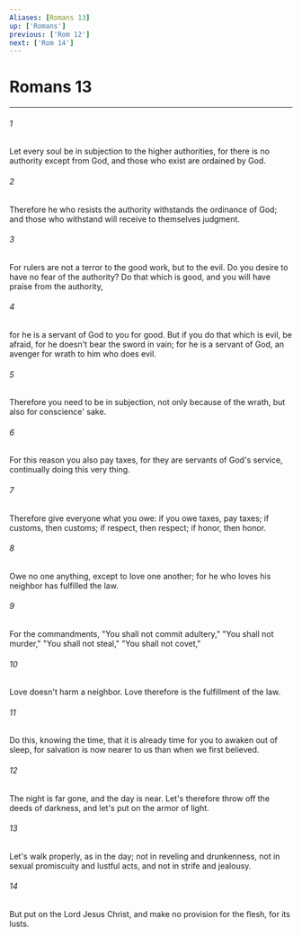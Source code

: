 ```yaml
---
Aliases: [Romans 13]
up: ['Romans']
previous: ['Rom 12']
next: ['Rom 14']
---
```

# Romans 13
***





###### 1 

Let every soul be in subjection to the higher authorities, for there is no authority except from God, and those who exist are ordained by God. 



###### 2 

Therefore he who resists the authority withstands the ordinance of God; and those who withstand will receive to themselves judgment. 



###### 3 

For rulers are not a terror to the good work, but to the evil. Do you desire to have no fear of the authority? Do that which is good, and you will have praise from the authority, 



###### 4 

for he is a servant of God to you for good. But if you do that which is evil, be afraid, for he doesn't bear the sword in vain; for he is a servant of God, an avenger for wrath to him who does evil. 



###### 5 

Therefore you need to be in subjection, not only because of the wrath, but also for conscience' sake. 



###### 6 

For this reason you also pay taxes, for they are servants of God's service, continually doing this very thing. 



###### 7 

Therefore give everyone what you owe: if you owe taxes, pay taxes; if customs, then customs; if respect, then respect; if honor, then honor. 



###### 8 

Owe no one anything, except to love one another; for he who loves his neighbor has fulfilled the law. 



###### 9 

For the commandments, "You shall not commit adultery," "You shall not murder," "You shall not steal," "You shall not covet,"  



###### 10 

Love doesn't harm a neighbor. Love therefore is the fulfillment of the law. 



###### 11 

Do this, knowing the time, that it is already time for you to awaken out of sleep, for salvation is now nearer to us than when we first believed. 



###### 12 

The night is far gone, and the day is near. Let's therefore throw off the deeds of darkness, and let's put on the armor of light. 



###### 13 

Let's walk properly, as in the day; not in reveling and drunkenness, not in sexual promiscuity and lustful acts, and not in strife and jealousy. 



###### 14 

But put on the Lord Jesus Christ, and make no provision for the flesh, for its lusts.
